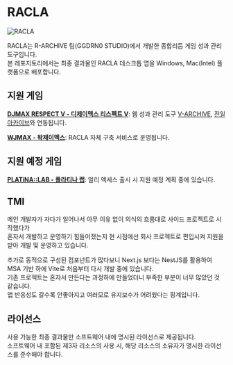 # RACLA
![RACLA](https://ribbon.r-archive.zip/gongroin/og-image-racla.png)    
    
RACLA는 R-ARCHIVE 팀(GGDRN0 STUDIO)에서 개발한 종합리듬 게임 성과 관리 도구입니다.    
본 레포지토리에서는 최종 결과물인 RACLA 데스크톱 앱을 Windows, Mac(Intel) 플랫폼으로 배포합니다. 

## 지원 게임
**[DJMAX RESPECT V - 디제이맥스 리스펙트 V](https://store.steampowered.com/app/960170/DJMAX_RESPECT_V/)**: 웹 성과 관리 도구 [V-ARCHIVE](https://v-archive.net), [전일 아카이브](https://hard-archive.com)와 연동됩니다.    
    
**[WJMAX - 왁제이맥스](https://waktaverse.games/gameDetail/wjmax/)**: RACLA 자체 구축 서비스로 운영됩니다.

## 지원 예정 게임
**[PLATiNA::LAB - 플라티나 랩](https://highendgames.co.kr/platina-lab/ko)**: 얼리 엑세스 출시 시 지원 예정 계획 중에 있습니다.

## TMI
메인 개발자가 자다가 일어나서 아무 이유 없이 의식의 흐름대로 사이드 프로젝트로 시작했다가   
혼자서 개발하고 운영하기 힘들어졌는지 현 시점에선 회사 프로젝트로 편입시켜 지원을 받아 개발 및 운영하고 있습니다.    
    
추가로 동적으로 구성된 컴포넌트가 많다보니 Next.js 보다는 NestJS를 활용하여 MSA 기반 하에 Vite로 처음부터 다시 개발 중에 있습니다.    
기존 프로젝트는 혼자서 만든다는 과정하에 만들었더니 부족한 부분이 너무 많았던 것 같습니다.    
앱 반응성도 갈수록 안좋아지고 여러모로 유지보수가 어려웠다는 핑계입니다.    

## 라이선스
사용 가능한 최종 결과물만 소프트웨어 내에 명시된 라이선스로 제공됩니다.    
소프트웨어 내 포함된 제3자 리소스의 사용 시, 해당 리소스의 소유자가 명시한 라이선스를 준수해야 합니다.
